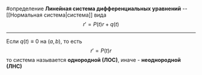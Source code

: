 #определение 
**Линейная система дифференциальных уравнений** -- [[Нормальная система|система]] вида
$$r' = P(t)r + q(t)$$

---

Если $q(t) \equiv 0$ на $(a, b)$, то есть
$$r' = P(t)r$$
то система называется **однородной (ЛОС)**, иначе - **неоднородной (ЛНС)**

